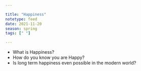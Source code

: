 ```yaml
---

title: "Happiness"
notetype: feed
date: 2021-11-20
season: spring
tags: [" "]

---
```



- What is Happiness?
- How do you know you are Happy?
- Is long term happiness even possible in the modern world?
